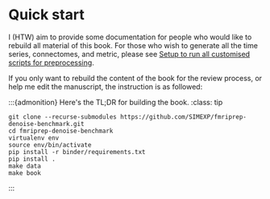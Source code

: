 #  Quick start

I (HTW) aim to provide some documentation for people who would like to rebuild 
all material of this book.
For those who wish to generate all the time series, connectomes, and metric, 
please see [Setup to run all customised scripts for preprocessing](setup.md).

If you only want to rebuild the content of the book for the review process, 
or help me edit the manuscript, the instruction is as followed:

:::{admonition} Here's the TL;DR for building the book.
:class: tip

```{code-block} bash
git clone --recurse-submodules https://github.com/SIMEXP/fmriprep-denoise-benchmark.git
cd fmriprep-denoise-benchmark
virtualenv env
source env/bin/activate
pip install -r binder/requirements.txt
pip install .
make data
make book
```
:::

